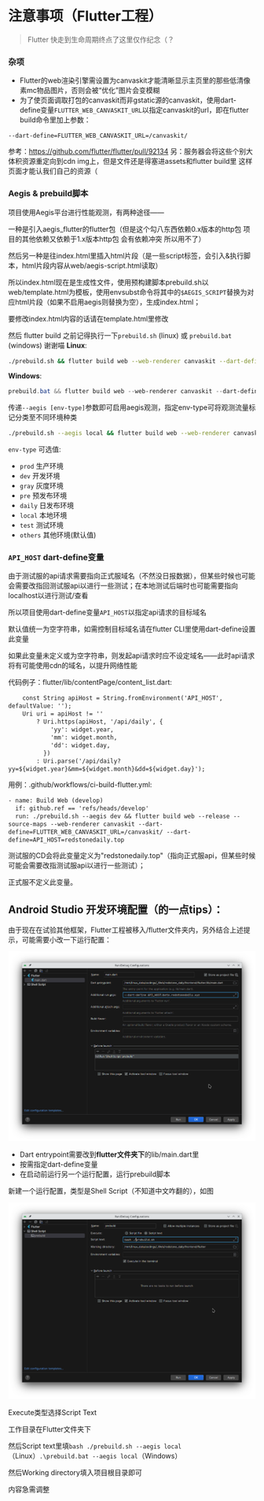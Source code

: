 # 注意事项（Flutter工程）

> Flutter 快走到生命周期终点了这里仅作纪念（？

### 杂项

- Flutter的web渲染引擎需设置为canvaskit才能清晰显示主页里的那些低清像素mc物品图片，否则会被“优化”图片会变模糊
- 为了使页面调取打包的canvaskit而非gstatic源的canvaskit，使用dart-define变量`FLUTTER_WEB_CANVASKIT_URL`以指定canvaskit的url，即在flutter build命令里加上参数：
```
--dart-define=FLUTTER_WEB_CANVASKIT_URL=/canvaskit/
```
参考：https://github.com/flutter/flutter/pull/92134
另：服务器会将这些个别大体积资源重定向到cdn img上，但是文件还是得塞进assets和flutter build里 这样页面才能认我们自己的资源（

### Aegis & prebuild脚本

项目使用Aegis平台进行性能观测，有两种途径——

一种是引入aegis_flutter的flutter包（但是这个勾八东西依赖0.x版本的http包 项目的其他依赖又依赖于1.x版本http包 会有依赖冲突 所以用不了）

然后另一种是往index.html里插入html片段（是一些script标签，会引入&执行脚本，html片段内容从web/aegis-script.html读取）

所以index.html现在是生成性文件，使用预构建脚本prebuild.sh以web/template.html为模板，使用envsubst命令将其中的`$AEGIS_SCRIPT`替换为对应html片段（如果不启用aegis则替换为空），生成index.html；

要修改index.html内容的话请在template.html里修改

然后 flutter build 之前记得执行一下`prebuild.sh` (linux) 或 `prebuild.bat` (windows) 谢谢喵
**Linux**:
```bash
./prebuild.sh && flutter build web --web-renderer canvaskit --dart-define=FLUTTER_WEB_CANVASKIT_URL=/canvaskit/
```
**Windows**:
```powershell
prebuild.bat && flutter build web --web-renderer canvaskit --dart-define=FLUTTER_WEB_CANVASKIT_URL=/canvaskit/
```


传递`--aegis [env-type]`参数即可启用aegis观测，指定env-type可将观测流量标记分类至不同环境种类
```bash
./prebuild.sh --aegis local && flutter build web --web-renderer canvaskit --dart-define=FLUTTER_WEB_CANVASKIT_URL=/canvaskit/
```
`env-type` 可选值:
- `prod` 生产环境
- `dev` 开发环境
- `gray` 灰度环境
- `pre` 预发布环境
- `daily` 日发布环境
- `local` 本地环境
- `test` 测试环境
- `others` 其他环境(默认值)

### `API_HOST` dart-define变量

由于测试服的api请求需要指向正式服域名（不然没日报数据），但某些时候也可能会需要改指回测试服api以进行一些测试；在本地测试后端时也可能需要指向localhost以进行测试/查看

所以项目使用dart-define变量`API_HOST`以指定api请求的目标域名

默认值统一为空字符串，如需控制目标域名请在flutter CLI里使用dart-define设置此变量

如果此变量未定义或为空字符串，则发起api请求时应不设定域名——此时api请求将有可能使用cdn的域名，以提升网络性能

代码例子：flutter/lib/contentPage/content_list.dart:
```
	const String apiHost = String.fromEnvironment('API_HOST', defaultValue: '');
	Uri uri = apiHost != ''
		? Uri.https(apiHost, '/api/daily', {
			'yy': widget.year,
			'mm': widget.month,
			'dd': widget.day,
		  })
		: Uri.parse('/api/daily?yy=${widget.year}&mm=${widget.month}&dd=${widget.day}');
```

用例：.github/workflows/ci-build-flutter.yml:
```
- name: Build Web (develop)
  if: github.ref == 'refs/heads/develop'        
  run: ./prebuild.sh --aegis dev && flutter build web --release --source-maps --web-renderer canvaskit --dart-define=FLUTTER_WEB_CANVASKIT_URL=/canvaskit/ --dart-define=API_HOST=redstonedaily.top
```
测试服的CD会将此变量定义为"redstonedaily.top"（指向正式服api，但某些时候可能会需要改指测试服api以进行一些测试）；

正式服不定义此变量。

## Android Studio 开发环境配置（的一点tips）：

由于现在在试验其他框架，Flutter工程被移入/flutter文件夹内，另外结合上述提示，可能需要小改一下运行配置：

![img.png](img_as_1.png)

- Dart entrypoint需要改到**flutter文件夹下**的lib/main.dart里
- 按需指定dart-define变量
- 在启动前运行另一个运行配置，运行prebuild脚本

新建一个运行配置，类型是Shell Script（不知道中文咋翻的），如图

![](img_as_2.png)

Execute类型选择Script Text

工作目录在Flutter文件夹下

然后Script text里填`bash ./prebuild.sh --aegis local`（Linux）`.\prebuild.bat --aegis local`（Windows）

然后Working directory填入项目根目录即可

内容急需调整
